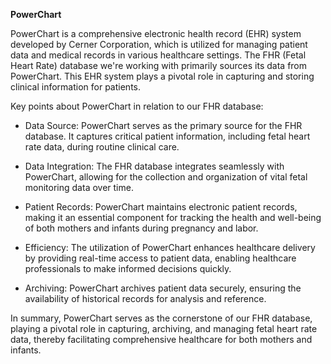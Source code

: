 **PowerChart**


PowerChart is a comprehensive electronic health record (EHR) system developed by Cerner Corporation, which is utilized for managing patient data and medical records in various healthcare settings. The FHR (Fetal Heart Rate) database we're working with primarily sources its data from PowerChart. This EHR system plays a pivotal role in capturing and storing clinical information for patients.


Key points about PowerChart in relation to our FHR database:

* Data Source: PowerChart serves as the primary source for the FHR database. It captures critical patient information, including fetal heart rate data, during routine clinical care.

* Data Integration: The FHR database integrates seamlessly with PowerChart, allowing for the collection and organization of vital fetal monitoring data over time.

* Patient Records: PowerChart maintains electronic patient records, making it an essential component for tracking the health and well-being of both mothers and infants during pregnancy and labor.

* Efficiency: The utilization of PowerChart enhances healthcare delivery by providing real-time access to patient data, enabling healthcare professionals to make informed decisions quickly.

* Archiving: PowerChart archives patient data securely, ensuring the availability of historical records for analysis and reference.


In summary, PowerChart serves as the cornerstone of our FHR database, playing a pivotal role in capturing, archiving, and managing fetal heart rate data, thereby facilitating comprehensive healthcare for both mothers and infants.
